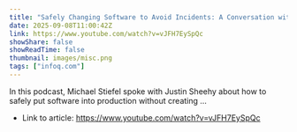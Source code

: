 ```yaml
---
title: "Safely Changing Software to Avoid Incidents: A Conversation with Justin Sheehy"
date: 2025-09-08T11:00:42Z
link: https://www.youtube.com/watch?v=vJFH7EySpQc
showShare: false
showReadTime: false
thumbnail: images/misc.png
tags: ["infoq.com"]
---
```

In this podcast, Michael Stiefel spoke with Justin Sheehy about how to safely put software into production without creating ...

- Link to article: https://www.youtube.com/watch?v=vJFH7EySpQc